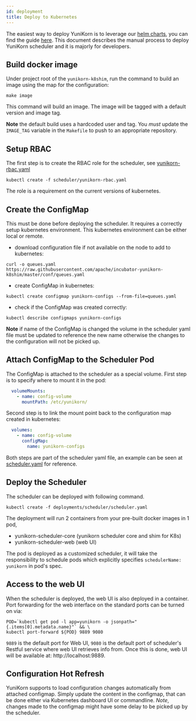 ```yaml
---
id: deployment
title: Deploy to Kubernetes
---
```


<!--
Licensed to the Apache Software Foundation (ASF) under one
or more contributor license agreements.  See the NOTICE file
distributed with this work for additional information
regarding copyright ownership.  The ASF licenses this file
to you under the Apache License, Version 2.0 (the
"License"); you may not use this file except in compliance
with the License.  You may obtain a copy of the License at

  http://www.apache.org/licenses/LICENSE-2.0

Unless required by applicable law or agreed to in writing,
software distributed under the License is distributed on an
"AS IS" BASIS, WITHOUT WARRANTIES OR CONDITIONS OF ANY
KIND, either express or implied.  See the License for the
specific language governing permissions and limitations
under the License.
-->

The easiest way to deploy YuniKorn is to leverage our [helm charts](https://hub.helm.sh/charts/yunikorn/yunikorn),
you can find the guide [here](get_started/get_started.md). This document describes the manual process to deploy YuniKorn
scheduler and it is majorly for developers.

## Build docker image

Under project root of the `yunikorn-k8shim`, run the command to build an image using the map for the configuration:
```
make image
```

This command will build an image. The image will be tagged with a default version and image tag.

**Note** the default build uses a hardcoded user and tag. You *must* update the `IMAGE_TAG` variable in the `Makefile` to push to an appropriate repository. 


## Setup RBAC

The first step is to create the RBAC role for the scheduler, see [yunikorn-rbac.yaml](https://github.com/apache/incubator-yunikorn-k8shim/blob/master/deployments/scheduler/yunikorn-rbac.yaml)
```
kubectl create -f scheduler/yunikorn-rbac.yaml
```
The role is a requirement on the current versions of kubernetes.

## Create the ConfigMap

This must be done before deploying the scheduler. It requires a correctly setup kubernetes environment.
This kubernetes environment can be either local or remote. 

- download configuration file if not available on the node to add to kubernetes:
```
curl -o queues.yaml https://raw.githubusercontent.com/apache/incubator-yunikorn-k8shim/master/conf/queues.yaml
```
- create ConfigMap in kubernetes:
```
kubectl create configmap yunikorn-configs --from-file=queues.yaml
```
- check if the ConfigMap was created correctly:
```
kubectl describe configmaps yunikorn-configs
```

**Note** if name of the ConfigMap is changed the volume in the scheduler yaml file must be updated to reference the new name otherwise the changes to the configuration will not be picked up. 

## Attach ConfigMap to the Scheduler Pod

The ConfigMap is attached to the scheduler as a special volume. First step is to specify where to mount it in the pod:
```yaml
  volumeMounts:
    - name: config-volume
      mountPath: /etc/yunikorn/
```
Second step is to link the mount point back to the configuration map created in kubernetes:
```yaml
  volumes:
    - name: config-volume
      configMap:
        name: yunikorn-configs
``` 

Both steps are part of the scheduler yaml file, an example can be seen at [scheduler.yaml](https://github.com/apache/incubator-yunikorn-k8shim/blob/master/deployments/scheduler/scheduler.yaml)
for reference.

## Deploy the Scheduler

The scheduler can be deployed with following command.
```
kubectl create -f deployments/scheduler/scheduler.yaml
```

The deployment will run 2 containers from your pre-built docker images in 1 pod,

* yunikorn-scheduler-core (yunikorn scheduler core and shim for K8s)
* yunikorn-scheduler-web (web UI)

The pod is deployed as a customized scheduler, it will take the responsibility to schedule pods which explicitly specifies `schedulerName: yunikorn` in pod's spec.

## Access to the web UI

When the scheduler is deployed, the web UI is also deployed in a container.
Port forwarding for the web interface on the standard ports can be turned on via:

```
POD=`kubectl get pod -l app=yunikorn -o jsonpath="{.items[0].metadata.name}"` && \
kubectl port-forward ${POD} 9889 9080
```

`9889` is the default port for Web UI, `9080` is the default port of scheduler's Restful service where web UI retrieves info from.
Once this is done, web UI will be available at: http://localhost:9889.

## Configuration Hot Refresh

YuniKorn supports to load configuration changes automatically from attached configmap. Simply update the content in the configmap,
that can be done either via Kubernetes dashboard UI or commandline. _Note_, changes made to the configmap might have some
delay to be picked up by the scheduler.



